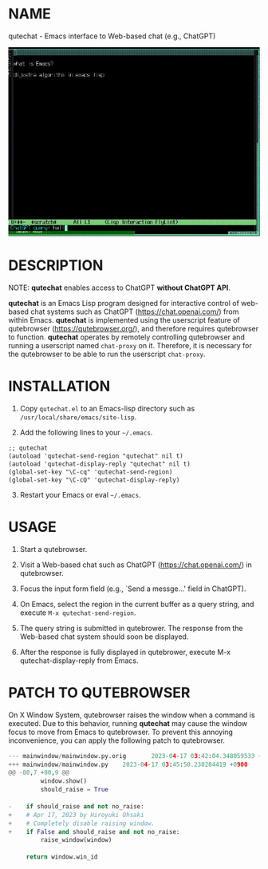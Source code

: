 # NAME

qutechat - Emacs interface to Web-based chat (e.g., ChatGPT)

![video](https://github.com/h-ohsaki/qutechat/blob/master/screenshot/video.gif)

# DESCRIPTION

NOTE: **qutechat** enables access to ChatGPT **without ChatGPT API**.

**qutechat** is an Emacs Lisp program designed for interactive control
of web-based chat systems such as ChatGPT (https://chat.openai.com/)
from within Emacs.  **qutechat** is implemented using the userscript
feature of qutebrowser (https://qutebrowser.org/), and therefore
requires qutebrowser to function.  **qutechat** operates by remotely
controlling qutebrowser and running a userscript named `chat-proxy` on
it.  Therefore, it is necessary for the qutebrowser to be able to run
the userscript `chat-proxy`.

# INSTALLATION

1. Copy `qutechat.el` to an Emacs-lisp directory such as
   `/usr/local/share/emacs/site-lisp`.

2. Add the following lines to your `~/.emacs`.

``` elisp
;; qutechat
(autoload 'qutechat-send-region "qutechat" nil t)
(autoload 'qutechat-display-reply "qutechat" nil t)
(global-set-key "\C-cq" 'qutechat-send-region)
(global-set-key "\C-cQ" 'qutechat-display-reply)
```

3. Restart your Emacs or eval `~/.emacs`.

# USAGE

1. Start a qutebrowser.

2. Visit a Web-based chat such as ChatGPT (https://chat.openai.com/)
   in qutebrowser.

3. Focus the input form field (e.g., `Send a messge...' field in
   ChatGPT).

4. On Emacs, select the region in the current buffer as a query
   string, and execute `M-x qutechat-send-region`.

5. The query string is submitted in qutebrower.  The response from the
   Web-based chat system should soon be displayed.

6. After the response is fully displayed in qutebrower, execute M-x
   qutechat-display-reply from Emacs.

# PATCH TO QUTEBROWSER

On X Window System, qutebrowser raises the window when a command is
executed.  Due to this behavior, running **qutechat** may cause the
window focus to move from Emacs to qutebrowser.  To prevent this
annoying inconvenience, you can apply the following patch to
qutebrowser.

``` python
--- mainwindow/mainwindow.py.orig       2023-04-17 03:42:04.348059533 +0900
+++ mainwindow/mainwindow.py    2023-04-17 03:45:50.230284419 +0900
@@ -80,7 +80,9 @@
         window.show()
         should_raise = True
 
-    if should_raise and not no_raise:
+    # Apr 17, 2023 by Hiroyuki Ohsaki        
+    # Completely disable raising window.
+    if False and should_raise and not no_raise:
         raise_window(window)
 
     return window.win_id
```
